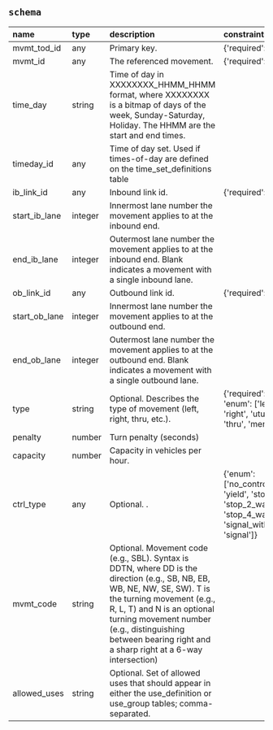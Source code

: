 ## `schema`

| name          | type    | description                                                                                                                                                                                                                                                                                           | constraints                                                                                         |
|:--------------|:--------|:------------------------------------------------------------------------------------------------------------------------------------------------------------------------------------------------------------------------------------------------------------------------------------------------------|:----------------------------------------------------------------------------------------------------|
| mvmt_tod_id   | any     | Primary key.                                                                                                                                                                                                                                                                                          | {'required': True}                                                                                  |
| mvmt_id       | any     | The referenced movement.                                                                                                                                                                                                                                                                              | {'required': True}                                                                                  |
| time_day      | string  | Time of day in XXXXXXXX_HHMM_HHMM format, where XXXXXXXX is a bitmap of days of the week, Sunday-Saturday, Holiday. The HHMM are the start and end times.                                                                                                                                             |                                                                                                     |
| timeday_id    | any     | Time of day set. Used if times-of-day are defined on the time_set_definitions table                                                                                                                                                                                                                   |                                                                                                     |
| ib_link_id    | any     | Inbound link id.                                                                                                                                                                                                                                                                                      | {'required': True}                                                                                  |
| start_ib_lane | integer | Innermost lane number the movement applies to at the inbound end.                                                                                                                                                                                                                                     |                                                                                                     |
| end_ib_lane   | integer | Outermost lane number the movement applies to at the inbound end. Blank indicates a movement with a single inbound lane.                                                                                                                                                                              |                                                                                                     |
| ob_link_id    | any     | Outbound link id.                                                                                                                                                                                                                                                                                     | {'required': True}                                                                                  |
| start_ob_lane | integer | Innermost lane number the movement applies to at the outbound end.                                                                                                                                                                                                                                    |                                                                                                     |
| end_ob_lane   | integer | Outermost lane number the movement applies to at the outbound end. Blank indicates a movement with a single outbound lane.                                                                                                                                                                            |                                                                                                     |
| type          | string  | Optional. Describes the type of movement (left, right, thru, etc.).                                                                                                                                                                                                                                   | {'required': True, 'enum': ['left', 'right', 'uturn', 'thru', 'merge']}                             |
| penalty       | number  | Turn penalty (seconds)                                                                                                                                                                                                                                                                                |                                                                                                     |
| capacity      | number  | Capacity in vehicles per hour.                                                                                                                                                                                                                                                                        |                                                                                                     |
| ctrl_type     | any     | Optional. .                                                                                                                                                                                                                                                                                           | {'enum': ['no_control', 'yield', 'stop', 'stop_2_way', 'stop_4_way', 'signal_with_RTOR', 'signal']} |
| mvmt_code     | string  | Optional. Movement code (e.g., SBL).  Syntax is DDTN, where DD is the direction (e.g., SB, NB, EB, WB, NE, NW, SE, SW). T is the turning movement (e.g., R, L, T) and N is an optional turning movement number (e.g., distinguishing between bearing right and a sharp right at a 6-way intersection) |                                                                                                     |
| allowed_uses  | string  | Optional. Set of allowed uses that should appear in either the use_definition or use_group tables; comma-separated.                                                                                                                                                                                   |                                                                                                     |
